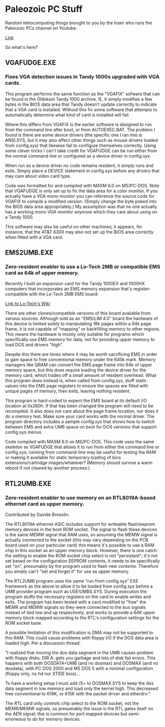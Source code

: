 # Paleozoic PC Stuff

Random retrocomputing things brought to you by the loser
who runs the Paleozoic PCs channel on Youtube.

[Link](https://www.youtube.com/channel/UC8DxqCcs3MqUyXdEJHCd9vg)

So what's here?

## VGAFUDGE.EXE

### Fixes VGA detection issues in Tandy 1000s upgraded with VGA cards.

This program performs the same function as the "VGAFIX" sofware that can be
found in the Oldskool Tandy 1000 archive, IE, it simply modifies a few bytes
in the BIOS data area that Tandy doesn't update correctly to indicate that
a VGA card is installed. Without this fix some software that attempts to
automatically determine what kind of card is installed will fail.

Where this differs from VGAFIX is the earlier software is designed to run
from the command line after boot, or from AUTOEXEC.BAT. The problem I found is
there are some device drivers (the specific one I ran into is ANSI.SYS, but it
may also affect other things such as mouse drivers loaded from config.sys) that
likewise fail to configure themselves correctly. Using some clever tricks I
can't take credit for VGAFUDGE can be run either from the normal command line
or configured as a device driver in config.sys.

When run as a device driver no code remains resident, it simply runs and exits.
Simply place a DEVICE statement in config.sys before any drivers that may care
about video card type.

Code was formatted for and compiled with MASM 6.0 on MS/PC-DOS. Note that
VGAFUDGE is only set up to fix the data area for a color monitor. If
you actually have a VGA mono monitor you can reference the source code for
VGAFIX to compile a modified version. (Simply change the byte poked into the
BIOS data area appropriately.) My assumption was that no one actually
has a working mono VGA monitor anymore which they care about using on a
Tandy 1000.

This software may also be useful on other machines; it appears, for instance,
that the AT&T 6300 may also not set up the BIOS area correctly when fitted
with a VGA card.

## EMS2UMB.EXE

### Zero-resident enabler to use a Lo-Tech 2MB or compatible EMS card as 64k of upper memory.

Recently I built an expansion card for the Tandy 1000EX and 1000HX computers that
incorporates an EMS memory expansion that's register-compatible with the Lo-Tech
2MB EMS board:

[Link to Lo-Tech's Wiki](https://www.lo-tech.co.uk/wiki/Lo-tech_2MB_EMS_Board)

There are other clones/compatible versions of this board available from various sources.
Although sold as an "EMS/LIM 4.0" board the hardware of this device is limited solely to
manipulating 16k pages within a 64k page frame, it is not capable of "mapping" or backfilling
memory to other regions. This means the hardware is mostly only suitable for programs which
specifically use EMS memory for data, not for providing upper memory to load DOS and drivers "high".

Despite this there are times where it may be worth sacrificing EMS in order to gain space to free
conventional memory under the 640k mark. Memory managers like QRAM can convert the EMS page
frame into 64k of upper memory space, but this does require loading the device driver for the
memory card, which trades off a small amount of resident overhead. What this program does
instead is, when called from config.sys, stuff static values into the EMS page registers to
ensure the spaces are filled with unique pages of memory, then exits, leaving nothing resident.

This program is hard-coded to expect the EMS board at its default I/O location at 0x260h. If that
has been changed the program will need to be recompiled. It also does not care about the page frame
location, nor does it do a memory test. Make sure your card works with the normal driver.
The program directory includes a sample config.sys that shows how to switch between EMS and extra UMB space on boot for DOS
versions that support config.sys menus.

Code compiled with MASM 6.0 on MS/PC-DOS. This code uses the same skeleton as VGAFUDGE that
allows it to run from either the command line or config.sys; running from command-line may 
be useful for testing the RAM or making it available for static temporary loading of
bios extensions/cartridge images/whatever? (Memory should survive a warm reboot if not cleared by another process.)

## RTL2UMB.EXE

### Zero-resident enabler to use memory on an RTL8019A-based ethernet card as upper memory.

Contributed by Davide Bresolin.

The RTL8019A ethernet ASIC includes support for writeable flash/eeprom memory devices in the boot ROM socket.
The signal to flash these devices is the same MEMW signal that RAM uses, so assuming the MEMW signal is
actually connected to the socket (this may vary depending on the PCB board used on your particular card)
this means it's possible to use a RAM chip in this socket as an upper memory block. However, there is
one catch: the setting to enable the ROM socket chip select is not "persistant"; it's not set based on
the configuration EEPROM contents, it needs to be specifically set "on", presumably by the program
used to flash new contents. Therefore you simply can't "set and forget it" for use as upper memory.

The RTL2UMB program uses the same "run from config.sys" EXE framework as the above to allow it to be loaded
from config.sys before a UMB provider program such as USE!UMBS.SYS. During execution the program stuffs
the necessary registers on the card to enable writes and exits. The program has been tested with a card
modified to "free" the MEMR and MEMW signals so they were connected to the bus signals instead of tied low
and up respectively, and works to provide a 64K upper memory block mapped according to the RTL's configuration
settings for the ROM socket base.

A possible limitation of this modification is DMA may not be supported to this RAM. This could cause
problems with floppy I/O if the DOS data area is loaded high. Per a discussion thread:

"I realized that moving the dos data segment in the UMB causes problem with floppy disks. DIR A: gets you garbage
and lots of disk fail errors. This happens with both DOSDATA=UMB (and no dosmax) and DOSMAX (and no dosdata), with
PC DOS 2000 and MS DOS 5 with a minimal configuration (floppy only, no hd nor XTIDE bios)... 

To have a working setup I must add /S+ to DOSMAX.SYS to keep the dos data segment in low memory and load only
the kernel high. This decreased free conventional to 619K, or 615K with the packet driver and etherdrv."

The RTL card only controls chip select to the ROM socket, not the MEMR/MEMW signals, so presumably the issue 
is the RTL gates itself on the AEN signal; this is common for port mapped devices but semi-erroneous to do
for memory devices.
